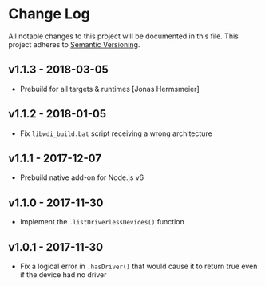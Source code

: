 # Change Log

All notable changes to this project will be documented in this file.
This project adheres to [Semantic Versioning](http://semver.org/).

## v1.1.3 - 2018-03-05

- Prebuild for all targets & runtimes [Jonas Hermsmeier]

## v1.1.2 - 2018-01-05

- Fix `libwdi_build.bat` script receiving a wrong architecture

## v1.1.1 - 2017-12-07

- Prebuild native add-on for Node.js v6

## v1.1.0 - 2017-11-30

- Implement the `.listDriverlessDevices()` function

## v1.0.1 - 2017-11-30

- Fix a logical error in `.hasDriver()` that would cause it to return true even
  if the device had no driver

